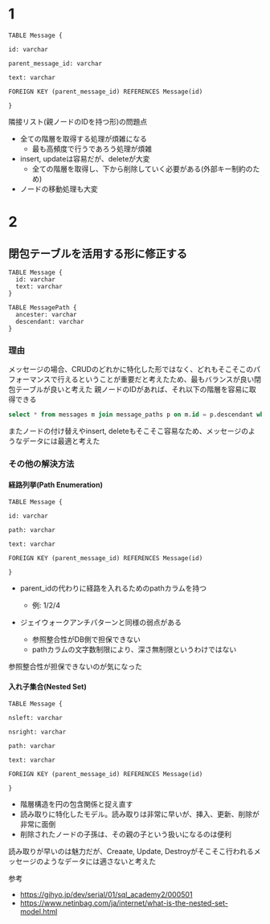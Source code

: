 # 1

```
TABLE Message {

id: varchar

parent_message_id: varchar

text: varchar

FOREIGN KEY (parent_message_id) REFERENCES Message(id)

}
```

隣接リスト(親ノードのIDを持つ形)の問題点

- 全ての階層を取得する処理が煩雑になる
  - 最も高頻度で行うであろう処理が煩雑
- insert, updateは容易だが、deleteが大変
  - 全ての階層を取得し、下から削除していく必要がある(外部キー制約のため)
- ノードの移動処理も大変

# 2

## 閉包テーブルを活用する形に修正する

```
TABLE Message {
  id: varchar
  text: varchar
}

TABLE MessagePath {
  ancester: varchar
  descendant: varchar
}
```

### 理由

メッセージの場合、CRUDのどれかに特化した形ではなく、どれもそこそこのパフォーマンスで行えるということが重要だと考えたため、最もバランスが良い閉包テーブルが良いと考えた
親ノードのIDがあれば、それ以下の階層を容易に取得できる

```SQL
select * from messages m join message_paths p on m.id = p.descendant where p.ancester = 親のID;
```

またノードの付け替えやinsert, deleteもそこそこ容易なため、メッセージのようなデータには最適と考えた

### その他の解決方法

#### 経路列挙(Path Enumeration)

```
TABLE Message {

id: varchar

path: varchar

text: varchar

FOREIGN KEY (parent_message_id) REFERENCES Message(id)

}
```

- parent_idの代わりに経路を入れるためのpathカラムを持つ
  - 例: 1/2/4

- ジェイウォークアンチパターンと同様の弱点がある
  - 参照整合性がDB側で担保できない
  - pathカラムの文字数制限により、深さ無制限というわけではない

参照整合性が担保できないのが気になった

#### 入れ子集合(Nested Set)

```
TABLE Message {

nsleft: varchar

nsright: varchar

path: varchar

text: varchar

FOREIGN KEY (parent_message_id) REFERENCES Message(id)

}
```

- 階層構造を円の包含関係と捉え直す
- 読み取りに特化したモデル。読み取りは非常に早いが、挿入、更新、削除が非常に面倒
- 削除されたノードの子孫は、その親の子という扱いになるのは便利

読み取りが早いのは魅力だが、Creaate, Update, Destroyがそこそこ行われるメッセージのようなデータには適さないと考えた

参考
- https://gihyo.jp/dev/serial/01/sql_academy2/000501
- https://www.netinbag.com/ja/internet/what-is-the-nested-set-model.html
